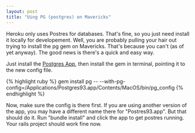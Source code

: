 ```yaml
---
layout: post
title: "Uing PG (postgres) on Mavericks"
---
```


Heroku only uses Postres for databases. That's fine, so you just need install it locally for developement. Well, you are probably pulling your hair out trying to install the pg gem on Mavericks. That's because you can't (as of yet anyway). The good news is there's a quick and easy way.

Just install the [Postgres App][pg], then install the gem in terminal, pointing it to the new config file.

{% highlight ruby %}
gem install pg -- --with-pg-config=/Applications/Postgres93.app/Contents/MacOS/bin/pg_config
{% endhighlight %}

Now, make <!--more--> sure the config is there first. If you are using another version of the app, you may have a different name there for "Postres93.app". But that should do it. Run "bundle install" and click the app to get postres running. Your rails project should work fine now.

[pg]: http://postgresapp.com/